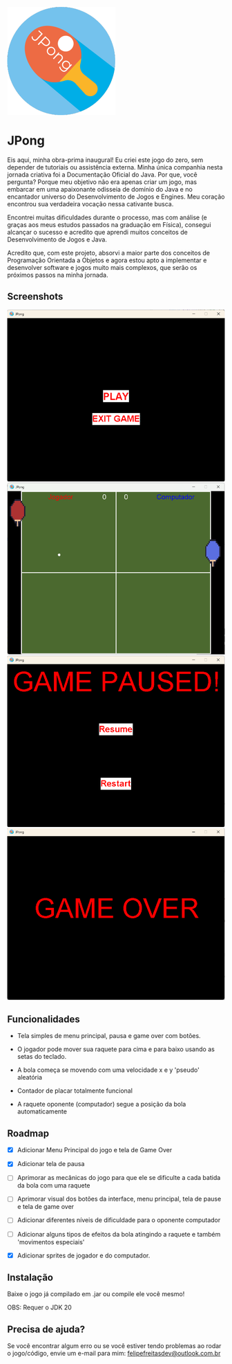 
![Logo](https://github.com/Marchinner/JPong/blob/master/res/icon.png?raw=true)

# JPong

Eis aqui, minha obra-prima inaugural! Eu criei este jogo do zero, sem depender de tutoriais ou assistência externa. Minha única companhia nesta jornada criativa foi a Documentação Oficial do Java. Por que, você pergunta? Porque meu objetivo não era apenas criar um jogo, mas embarcar em uma apaixonante odisseia de domínio do Java e no encantador universo do Desenvolvimento de Jogos e Engines. Meu coração encontrou sua verdadeira vocação nessa cativante busca.

Encontrei muitas dificuldades durante o processo, mas com análise (e graças aos meus estudos passados na graduação em Física), consegui alcançar o sucesso e acredito que aprendi muitos conceitos de Desenvolvimento de Jogos e Java.

Acredito que, com este projeto, absorvi a maior parte dos conceitos de Programação Orientada a Objetos e agora estou apto a implementar e desenvolver software e jogos muito mais complexos, que serão os próximos passos na minha jornada.


## Screenshots

![App Screenshot](https://github.com/Marchinner/JPong/blob/master/res/mainMenuScreenshot.png?raw=true)
![App Screenshot](https://github.com/Marchinner/JPong/blob/master/res/gameplay.png?raw=true)
![App Screenshot](https://github.com/Marchinner/JPong/blob/master/res/pauseScreenshot.png?raw=true)
![App Screenshot](https://github.com/Marchinner/JPong/blob/master/res/gameOverScreenshot.png?raw=true)

## Funcionalidades

- Tela simples de menu principal, pausa e game over com botões.

- O jogador pode mover sua raquete para cima e para baixo usando as setas do teclado.

- A bola começa se movendo com uma velocidade x e y 'pseudo' aleatória

- Contador de placar totalmente funcional

- A raquete oponente (computador) segue a posição da bola automaticamente

## Roadmap

- [X] Adicionar Menu Principal do jogo e tela de Game Over

- [X] Adicionar tela de pausa

- [ ] Aprimorar as mecânicas do jogo para que ele se dificulte a cada batida da bola com uma raquete

- [ ] Aprimorar visual dos botões da interface, menu principal, tela de pause e tela de game over

- [ ] Adicionar diferentes níveis de dificuldade para o oponente computador

- [ ] Adicionar alguns tipos de efeitos da bola atingindo a raquete e também 'movimentos especiais'

- [X] Adicionar sprites de jogador e do computador.

## Instalação

Baixe o jogo já compilado em .jar ou compile ele você mesmo!

OBS: Requer o JDK 20
## Precisa de ajuda?

Se você encontrar algum erro ou se você estiver tendo problemas ao rodar o jogo/código, envie um e-mail para mim: felipefreitasdev@outlook.com.br
